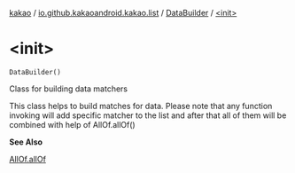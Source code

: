 [kakao](../../index.md) / [io.github.kakaoandroid.kakao.list](../index.md) / [DataBuilder](index.md) / [&lt;init&gt;](./-init-.md)

# &lt;init&gt;

`DataBuilder()`

Class for building data matchers

This class helps to build matches for data.
Please note that any function invoking will add specific matcher to the list
and after that all of them will be combined with help of AllOf.allOf()

**See Also**

[AllOf.allOf](#)

